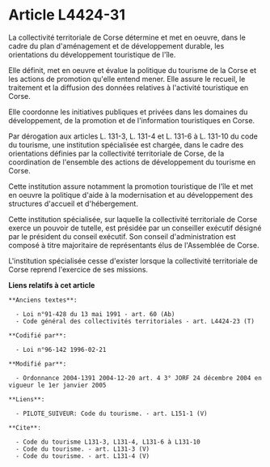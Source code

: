 # Article L4424-31

La collectivité territoriale de Corse détermine et met en oeuvre, dans le cadre du plan d'aménagement et de développement
durable, les orientations du développement touristique de l'île.

Elle définit, met en oeuvre et évalue la politique du tourisme de la Corse et les actions de promotion qu'elle entend mener.
Elle assure le recueil, le traitement et la diffusion des données relatives à l'activité touristique en Corse.

Elle coordonne les initiatives publiques et privées dans les domaines du développement, de la promotion et de l'information
touristiques en Corse.

Par dérogation aux articles L. 131-3, L. 131-4 et L. 131-6 à L. 131-10 du code du tourisme, une institution spécialisée est
chargée, dans le cadre des orientations définies par la collectivité territoriale de Corse, de la coordination de l'ensemble
des actions de développement du tourisme en Corse.

Cette institution assure notamment la promotion touristique de l'île et met en oeuvre la politique d'aide à la modernisation
et au développement des structures d'accueil et d'hébergement.

Cette institution spécialisée, sur laquelle la collectivité territoriale de Corse exerce un pouvoir de tutelle, est présidée
par un conseiller exécutif désigné par le président du conseil exécutif. Son conseil d'administration est composé à titre
majoritaire de représentants élus de l'Assemblée de Corse.

L'institution spécialisée cesse d'exister lorsque la collectivité territoriale de Corse reprend l'exercice de ses missions.

**Liens relatifs à cet article**

	**Anciens textes**:

	  - Loi n°91-428 du 13 mai 1991 - art. 60 (Ab)
	  - Code général des collectivités territoriales - art. L4424-23 (T)

	**Codifié par**:

	  - Loi n°96-142 1996-02-21

	**Modifié par**:

	  - Ordonnance 2004-1391 2004-12-20 art. 4 3° JORF 24 décembre 2004 en vigueur le 1er janvier 2005

	**Liens**:

	  - PILOTE_SUIVEUR: Code du tourisme. - art. L151-1 (V)

	**Cite**:

	  - Code du tourisme L131-3, L131-4, L131-6 à L131-10
	  - Code du tourisme. - art. L131-3 (V)
	  - Code du tourisme. - art. L131-4 (V)
